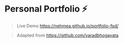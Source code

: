 # Personal Portfolio ⚡️ 

>Live Demo
https://nehmea.github.io/portfolio-fsd/


> Adapted from
https://github.com/varadbhogayata
